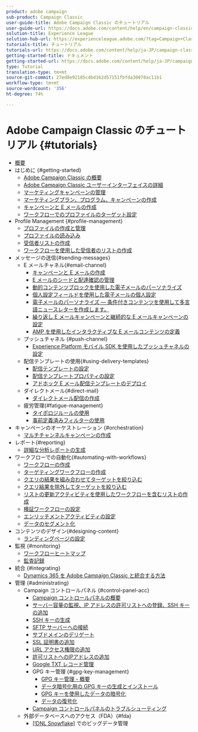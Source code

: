 ```yaml
---
product: adobe campaign
sub-product: Campaign Classic
user-guide-title: Adobe Campaign Classic のチュートリアル
user-guide-url: https://docs.adobe.com/content/help/en/campaign-classic-learn/tutorials/overview.html
solution-title: Experience League
solution-hub-url: https://experienceleague.adobe.com/?tag=Campaign+Classic#recommended/solutions/campaign
tutorials-title: チュートリアル
tutorials-url: https://docs.adobe.com/content/help/ja-JP/campaign-classic-learn/tutorials/overview.html
getting-started-title: ドキュメント
getting-started-url: https://docs.adobe.com/content/help/ja-JP/campaign-classic/using/getting-started/starting-with-adobe-campaign/about-adobe-campaign-classic.html
type: Tutorial
translation-type: tm+mt
source-git-commit: 27ed8e92185c4bd162d57151fbfda30078ac11b1
workflow-type: tm+mt
source-wordcount: '356'
ht-degree: 74%

---
```



# Adobe Campaign Classic のチュートリアル {#tutorials}

+ [概要](/help/acc/overview.md)
+ はじめに {#getting-started}
   + [Adobe Campaign Classic の概要](/help/acc/getting-started/introduction-to-adobe-campaign-classic.md)
   + [Adobe Campaign Classic ユーザーインターフェイスの詳細](/help/acc/getting-started/exploring-the-adobe-campaign-classic-user-interface.md)
   + [マーケティングキャンペーンの管理](/help/acc/getting-started/managing-marketing-campaigns.md)
   + [マーケティングプラン、プログラム、キャンペーンの作成](/help/acc/getting-started/creating-a-marketing-plan-programs-and-campaigns.md)
   + [キャンペーンと E メールの作成](https://docs.adobe.com/content/help/en/campaign-classic-learn/tutorials/getting-started/creating-a-campaign-and-an-email.html)
   + [ワークフローでのプロファイルのターゲット設定](/help/acc/getting-started/targeting-profiles-in-a-workflow.md)
+ Profile Management {#profile-management}
   + [プロファイルの作成と管理](/help/acc/profile-management/create-and-manage-profiles.md)
   + [プロファイルの読み込み](/help/acc/data-management/importing-profiles.md)
   + [受信者リストの作成](/help/acc/profile-management/creating-a-list-of-recipients.md)
   + [ワークフローを使用した受信者のリストの作成](/help/acc/profile-management/creating-a-list-of-recipients-with-a-workflow.md)
+ メッセージの送信{#sending-messages}
   + E メールチャネル{#email-channel}
      + [キャンペーンと E メールの作成](/help/acc/getting-started/creating-a-campaign-and-an-email.md)
      + [E メールのシードと配達確認の管理](/help/acc/sending-messages/managing-seed-and-proofs.md)
      + [動的コンテンツブロックを使用した電子メールのパーソナライズ](/help/acc/sending-messages/email-channel/personalization-with-dynamic-content-blocks.md)
      + [個人設定フィールドを使用した電子メールの個人設定](/help/acc/sending-messages/email-channel/personalizing-emails-using-personalization-fields.md)
      + [電子メールのパーソナライズ — 条件付きコンテンツを使用して多言語ニュースレターを作成します。](/help/acc/sending-messages/email-channel/personalizing-emails-create-a-multi-lingual-newsletter-using-conditional-content.md)
      + [繰り返し E メールキャンペーンと継続的な E メールキャンペーンの設定](/help/acc/sending-messages/recurring-deliveries.md)
      + [AMP を使用したインタラクティブな E メールコンテンツの定義](/help/acc/sending-messages/email-channel/defining-interactive-email-content-with-amp.md)
   + プッシュチャネル {#push-channel}
      + [Experience Platform モバイル SDK を使用したプッシュチャネルの設定](/help/acc/sending-messages/mobile-channel/configure-push-using-aep-mobile-sdk.md)
   + 配信テンプレートの使用{#using-delivery-templates}
      + [配信テンプレートの設定](/help/acc/sending-messages/using-delivery-templates/configuring-a-delivery-template.md)
      + [配信テンプレートプロパティの設定](/help/acc/sending-messages/using-delivery-templates/setting-delivery-template-properties.md)
      + [アドホック E メール配信テンプレートのデプロイ](/help/acc/sending-messages/using-delivery-templates/deploying-ad-hoc-email-delivery-template.md)
   + ダイレクトメール{#direct-mail}
      + [ダイレクトメール配信の作成](/help/acc/sending-messages/direct-mail/creating-direct-mail-deliveries.md)
   + 疲労管理{#fatigue-management}
      + [タイポロジルールの使用](/help/acc/sending-messages/fatigue-management/typology-rules-for-fatigue-management.md)
      + [事前定義済みフィルターの使用](/help/acc/sending-messages/fatigue-management/fatigue-management-using-filters.md)
+ キャンペーンのオーケストレーション {#orchestration}
   + [マルチチャンネルキャンペーンの作成](/help/acc/orchestrating-campaigns/multi-channel-campaigns.md)
+ レポート{#reporting}
   + [詳細な分析レポートの生成](/help/acc/reporting/generating-a-descriptive-analysis-report.md)
+ ワークフローでの自動化{#automating-with-workflows}
   + [ワークフローの作成](/help/acc/automating-with-workflows/creating-a-workflow.md)
   + [ターゲティングワークフローの作成](/help/acc/automating-with-workflows/creating-a-targeting-workflow.md)
   + [クエリの結果を組み合わせてターゲットを絞り込む](/help/acc/automating-with-workflows/refining-targets-by-combining-query-results.md)
   + [クエリ結果を除外してターゲットを絞り込む](/help/acc/automating-with-workflows/refining-targets-by-excluding-query-results.md)
   + [リストの更新アクティビティを使用したワークフローを含むリストの作成](/help/acc/automating-with-workflows/using-the-update-list-activity.md)
   + [検証ワークフローの設定](/help/acc/automating-with-workflows/validation-flow-configuration.md)
   + [エンリッチメントアクティビティの設定](/help/acc/automating-with-workflows/enrichment-activity.md)
   + [データのセグメント化](/help/acc/data-management/data-segmentation.md)
+ コンテンツのデザイン{#designing-content}
   + [ランディングページの設定](/help/acc/designing-content/configure-landingpages.md)
+ 監視 {#monitoring}
   + [ワークフローヒートマップ](/help/acc/monitoring-campaign-classic/workflow-heatmap.md)
   + [監査記録](/help/acc/monitoring-campaign-classic/audit-trail.md)
+ 統合 {#integrating}
   + [Dynamics 365 を Adobe Campaign Classic と統合する方法](/help/acc/integrations/dynamics365-integration.md)
+ 管理 {#administrating}
   + Campaign コントロールパネル {#control-panel-acc}
      + [Campaign コントロールパネルの概要](/help/acc/monitoring-campaign-classic/control-panel/control-panel-overview.md)
      + [サーバー容量の監視、IP アドレスの許可リストへの登録、SSH キーの追加](/help/acc/monitoring-campaign-classic/control-panel/monitoring-server-capacity-allow-listing-adding-ssh-key.md)
      + [SSH キーの生成](/help/acc/monitoring-campaign-classic/control-panel/generate-ssh-key.md)
      + [SFTP サーバーへの接続](/help/acc/monitoring-campaign-classic/control-panel/connect-to-sftp-server.md)
      + [サブドメインのデリゲート](/help/acc/monitoring-campaign-classic/control-panel/subdomain-delegation.md)
      + [SSL 証明書の追加](/help/acc/monitoring-campaign-classic/control-panel/adding-ssl-certificates.md)
      + [URL アクセス権限の追加](/help/acc/monitoring-campaign-classic/control-panel/adding-url-permissions.md)
      + [許可リストへのIPアドレスの追加](/help/acc/monitoring-campaign-classic/control-panel/ip-allow-listing.md)
      + [Google TXT レコード管理](/help/acc/monitoring-campaign-classic/control-panel/google-txt-record-management.md)
      + GPG キー管理 {#gpg-key-management}
         + [GPG キー管理 - 概要](/help/acc/monitoring-campaign-classic/control-panel/gpg-key-management/gpg-key-management-overview.md)
         + [データ暗号化用の GPG キーの生成とインストール](/help/acc/monitoring-campaign-classic/control-panel/gpg-key-management/generating-and-installing-gpg-keys-for-data-encryption.md)
         + [GPG キーを使用したデータの暗号化](/help/acc/monitoring-campaign-classic/control-panel/gpg-key-management/using-a-gpg-key-to-encrypt-data.md)
         + [データの復号化](/help/acc/monitoring-campaign-classic/control-panel/gpg-key-management/decrypting-data.md)
      + [Campaign コントロールパネルのトラブルシューティング](/help/acc/monitoring-campaign-classic/control-panel/trouble-shooting.md)
   + 外部データベースへのアクセス（FDA）{#fda}
      + [ [!DNL Snowflake]](/help/acc/administrating/snowflake/big-data-segmentation-on-snowflake.md) でのビッグデータ管理

